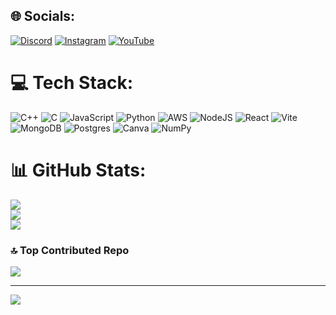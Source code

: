 
## 🌐 Socials:
[![Discord](https://img.shields.io/badge/Discord-%237289DA.svg?logo=discord&logoColor=white)](https://discord.gg/https://discord.gg/dn2dpgCbXP) [![Instagram](https://img.shields.io/badge/Instagram-%23E4405F.svg?logo=Instagram&logoColor=white)](https://instagram.com/0xmainak) [![YouTube](https://img.shields.io/badge/YouTube-%23FF0000.svg?logo=YouTube&logoColor=white)](https://youtube.com/@0xmainak) 

# 💻 Tech Stack:
![C++](https://img.shields.io/badge/c++-%2300599C.svg?style=for-the-badge&logo=c%2B%2B&logoColor=white) ![C](https://img.shields.io/badge/c-%2300599C.svg?style=for-the-badge&logo=c&logoColor=white) ![JavaScript](https://img.shields.io/badge/javascript-%23323330.svg?style=for-the-badge&logo=javascript&logoColor=%23F7DF1E) ![Python](https://img.shields.io/badge/python-3670A0?style=for-the-badge&logo=python&logoColor=ffdd54) ![AWS](https://img.shields.io/badge/AWS-%23FF9900.svg?style=for-the-badge&logo=amazon-aws&logoColor=white) ![NodeJS](https://img.shields.io/badge/node.js-6DA55F?style=for-the-badge&logo=node.js&logoColor=white) ![React](https://img.shields.io/badge/react-%2320232a.svg?style=for-the-badge&logo=react&logoColor=%2361DAFB) ![Vite](https://img.shields.io/badge/vite-%23646CFF.svg?style=for-the-badge&logo=vite&logoColor=white) ![MongoDB](https://img.shields.io/badge/MongoDB-%234ea94b.svg?style=for-the-badge&logo=mongodb&logoColor=white) ![Postgres](https://img.shields.io/badge/postgres-%23316192.svg?style=for-the-badge&logo=postgresql&logoColor=white) ![Canva](https://img.shields.io/badge/Canva-%2300C4CC.svg?style=for-the-badge&logo=Canva&logoColor=white) ![NumPy](https://img.shields.io/badge/numpy-%23013243.svg?style=for-the-badge&logo=numpy&logoColor=white)
# 📊 GitHub Stats:
![](https://github-readme-stats.vercel.app/api?username=0xmainak&theme=highcontrast&hide_border=false&include_all_commits=false&count_private=false)<br/>
![](https://github-readme-streak-stats.herokuapp.com/?user=0xmainak&theme=highcontrast&hide_border=false)<br/>
![](https://github-readme-stats.vercel.app/api/top-langs/?username=0xmainak&theme=highcontrast&hide_border=false&include_all_commits=false&count_private=false&layout=compact)

### 🔝 Top Contributed Repo
![](https://github-contributor-stats.vercel.app/api?username=0xmainak&limit=5&theme=dark&combine_all_yearly_contributions=true)

---
[![](https://visitcount.itsvg.in/api?id=0xmainak&icon=0&color=0)](https://visitcount.itsvg.in)

<!-- Proudly created with GPRM ( https://gprm.itsvg.in ) -->
